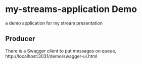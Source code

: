 # my-streams-application Demo
a demo application for my stream presentation


## Producer
There is a Swagger client to put messages on queue, http://localhost:3031/demo/swagger-ui.html
